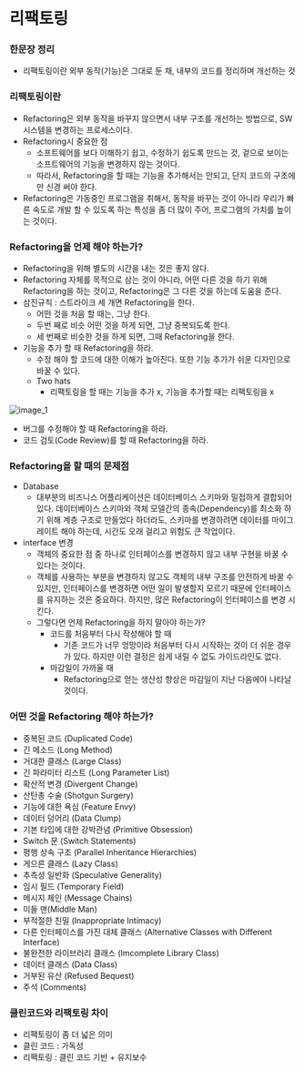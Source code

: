 # 리팩토링

### 한문장 정리

- 리팩토링이란 외부 동작(기능)은 그대로 둔 채, 내부의 코드를 정리하며 개선하는 것

### 리팩토링이란

- Refactoring은 외부 동작을 바꾸지 않으면서 내부 구조를 개선하는 방법으로, SW 시스템을 변경하는 프로세스이다.
- Refactoring시 중요한 점
    - 소프트웨어를 보다 이해하기 쉽고, 수정하기 쉽도록 만드는 것, 겉으로 보이는 소프트웨어의 기능을 변경하지 않는 것이다.
    - 따라서, Refactoring을 할 때는 기능을 추가해서는 안되고, 단지 코드의 구조에만 신경 써야 한다.
- Refactoring은 가동중인 프로그램을 취해서, 동작을 바꾸는 것이 아니라 우리가 빠른 속도로 개발 할 수 있도록 하는 특성을 좀 더 많이 주어, 프로그램의 가치를 높이는 것이다.

### **Refactoring을 언제 해야 하는가?**

- Refactoring을 위해 별도의 시간을 내는 것은 좋지 않다.
- Refactoring 자체를 목적으로 삼는 것이 아니라, 어떤 다른 것을 하기 위해 Refactoring을 하는 것이고, Refactoring은 그 다른 것을 하는데 도움을 준다.
- 삼진규칙 : 스트라이크 세 개면 Refactoring을 한다.
    - 어떤 것을 처음 할 때는, 그냥 한다.
    - 두번 째로 비슷 어떤 것을 하게 되면, 그냥 중복되도록 한다.
    - 세 번째로 비슷한 것을 하게 되면, 그때 Refactoring을 한다.
- 기능을 추가 할 때 Refactoring을 하라.
    - 수정 해야 할 코드에 대한 이해가 높아진다. 또한 기능 추가가 쉬운 디자인으로 바꿀 수 있다.
    - Two hats
        - 리팩토링을 할 때는 기능을 추가 x, 기능을 추가할 때는 리팩토링을  x

![image_1](./리팩토링/1.png)

- 버그를 수정해야 할 때 Refactoring을 하라.
- 코드 검토(Code Review)를 할 때 Refactoring을 하라.

### **Refactoring을 할 때의 문제점**

- Database
    - 대부분의 비즈니스 어플리케이션은 데이터베이스 스키마와 밀접하게 결합되어 있다. 데이터베이스 스키마와 객체 모델간의 종속(Dependency)를 최소화 하기 위해 계층 구조로 만들었다 하더라도, 스키마를 변경하려면 데이터를 마이그레이트 해야 하는데, 시간도 오래 걸리고 위험도 큰 작업이다.
- interface 변경
    - 객체의 중요한 점 중 하나로 인터페이스를 변경하지 않고 내부 구현을 바꿀 수 있다는 것이다.
    - 객체를 사용하는 부분을 변경하지 않고도 객체의 내부 구조를 안전하게 바꿀 수 있지만, 인터페이스를 변경하면 어떤 일이 발생할지 모르기 때문에 인터페이스를 유지하는 것은 중요하다. 하지만, 많은 Refactoring이 인터페이스를 변경 시킨다.
    - 그렇다면 언제 Refactoring을 하지 말아야 하는가?
        - 코드를 처음부터 다시 작성해야 할 때
            - 기존 코드가 너무 엉망이라 처음부터 다시 시작하는 것이 더 쉬운 경우가 있다. 하지만 이런 결정은 쉽게 내릴 수 없도 가이드라인도 없다.
        - 마감일이 가까울 때
            - Refactoring으로 얻는 생산성 향상은 마감일이 지난 다음에야 나타날 것이다.

### **어떤 것을 Refactoring 해야 하는가?**

- 중복된 코드 (Duplicated Code)
- 긴 메소드 (Long Method)
- 거대한 클래스 (Large Class)
- 긴 파라미터 리스트 (Long Parameter List)
- 확산적 변경 (Divergent Change)
- 산탄총 수술 (Shotgun Surgery)
- 기능에 대한 욕심 (Feature Envy)
- 데이터 덩어리 (Data Clump)
- 기본 타입에 대한 강박관념 (Primitive Obsession)
- Switch 문 (Switch Statements)
- 평행 상속 구조 (Parallel Inheritance Hierarchies)
- 게으른 클래스 (Lazy Class)
- 추측성 일반화 (Speculative Generality)
- 임시 필드 (Temporary Field)
- 메시지 체인 (Message Chains)
- 미들 맨(Middle Man)
- 부적절한 친밀 (Inappropriate Intimacy)
- 다른 인터페이스를 가진 대체 클래스 (Alternative Classes with Different Interface)
- 불완전한 라이브러리 클래스 (Imcomplete Library Class)
- 데이터 클래스 (Data Class)
- 거부된 유산 (Refused Bequest)
- 주석 (Comments)

### 클린코드와 리팩토링 차이

- 리팩토링이 좀 더 넓은 의미
- 클린 코드 : 가독성
- 리팩토링 : 클린 코드 기반 + 유지보수